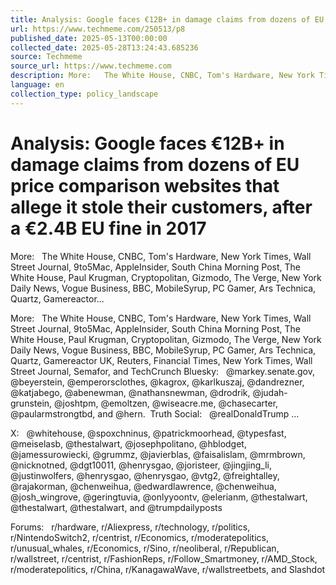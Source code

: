 ```yaml
---
title: Analysis: Google faces €12B+ in damage claims from dozens of EU price comparison websites that allege it stole their customers, after a €2.4B EU fine in 2017
url: https://www.techmeme.com/250513/p8
published_date: 2025-05-13T00:00:00
collected_date: 2025-05-28T13:24:43.685236
source: Techmeme
source_url: https://www.techmeme.com
description: More:   The White House, CNBC, Tom's Hardware, New York Times, Wall Street Journal, 9to5Mac, AppleInsider, South China Morning Post, The White House, Paul Krugman, Cryptopolitan, Gizmodo, The Verge, New York Daily News, Vogue Business, BBC, MobileSyrup, PC Gamer, Ars Technica, Quartz, Gamereactor...
language: en
collection_type: policy_landscape
---
```


# Analysis: Google faces €12B+ in damage claims from dozens of EU price comparison websites that allege it stole their customers, after a €2.4B EU fine in 2017

More:   The White House, CNBC, Tom's Hardware, New York Times, Wall Street Journal, 9to5Mac, AppleInsider, South China Morning Post, The White House, Paul Krugman, Cryptopolitan, Gizmodo, The Verge, New York Daily News, Vogue Business, BBC, MobileSyrup, PC Gamer, Ars Technica, Quartz, Gamereactor...

More:   The White House, CNBC, Tom's Hardware, New York Times, Wall Street Journal, 9to5Mac, AppleInsider, South China Morning Post, The White House, Paul Krugman, Cryptopolitan, Gizmodo, The Verge, New York Daily News, Vogue Business, BBC, MobileSyrup, PC Gamer, Ars Technica, Quartz, Gamereactor UK, Reuters, Financial Times, New York Times, Wall Street Journal, Semafor, and TechCrunch 
 Bluesky:   @markey.senate.gov, @beyerstein, @emperorsclothes, @kagrox, @karlkuszaj, @dandrezner, @katjabego, @abenewman, @nathansnewman, @drodrik, @judah-grunstein, @joshtpm, @emoltzen, @wiseacre.me, @chasecarter, @paularmstrongtbd, and @hern.  Truth Social:   @realDonaldTrump … 
 
 X:   @whitehouse, @spoxchninus, @patrickmoorhead, @typesfast, @meiselasb, @thestalwart, @josephpolitano, @hblodget, @jamessurowiecki, @grummz, @javierblas, @faisalislam, @mrmbrown, @nicknotned, @dgt10011, @henrysgao, @joristeer, @jingjing_li, @justinwolfers, @henrysgao, @henrysgao, @vtg2, @freightalley, @rajakorman, @chenweihua, @edwardlawrence, @chenweihua, @josh_wingrove, @geringtuvia, @onlyyoontv, @elerianm, @thestalwart, @thestalwart, @thestalwart, and @trumpdailyposts 
 
 Forums:   r/hardware, r/Aliexpress, r/technology, r/politics, r/NintendoSwitch2, r/centrist, r/Economics, r/moderatepolitics, r/unusual_whales, r/Economics, r/Sino, r/neoliberal, r/Republican, r/wallstreet, r/centrist, r/FashionReps, r/Follow_Smartmoney, r/AMD_Stock, r/moderatepolitics, r/China, r/KanagawaWave, r/wallstreetbets, and Slashdot